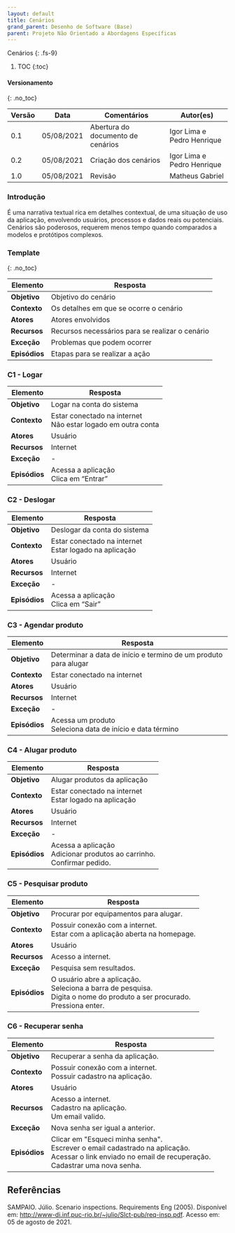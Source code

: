 ```yaml
---
layout: default
title: Cenários
grand_parent: Desenho de Software (Base)
parent: Projeto Não Orientado a Abordagens Específicas
---
```


Cenários
{: .fs-9}

1. TOC
{:toc}

#### Versionamento
{: .no_toc}

| Versão | Data       | Comentários                   | Autor(es)                                      |
| ------ | ---------- | ----------------------------- | ---------------------------------------------- |
| 0.1    | 05/08/2021 | Abertura do documento de cenários   | Igor Lima e Pedro Henrique |
| 0.2    | 05/08/2021 | Criação dos cenários | Igor Lima e Pedro Henrique|
| 1.0    | 05/08/2021 | Revisão  | Matheus Gabriel |

### Introdução

É uma narrativa textual rica em detalhes contextual, de uma situação de uso da aplicação, envolvendo usuários, processos e dados reais ou potenciais. Cenários são poderosos, requerem menos tempo quando comparados a modelos e protótipos complexos.

### Template

{: .no_toc}

| Elemento      | Resposta                                        |
| ------------- | ----------------------------------------------- |
| **Objetivo**  | Objetivo do cenário                             |
| **Contexto**  | Os detalhes em que se ocorre o cenário          |
| **Atores**    | Atores envolvidos                               |
| **Recursos**  | Recursos necessários para se realizar o cenário |
| **Exceção**   | Problemas que podem ocorrer                     |
| **Episódios** | Etapas para se realizar a ação                  |

### C1 - Logar

| Elemento      | Resposta                       |
| ------------- | ------------------------------ |
| **Objetivo**  | Logar na conta do sistema      |
| **Contexto**  | Estar conectado na internet<br>Não estar logado em outra conta |
| **Atores**    | Usuário                        |
| **Recursos**  | Internet                       |
| **Exceção**   | -                              |
| **Episódios** | Acessa a aplicação<br>Clica em “Entrar” |

### C2 - Deslogar

| Elemento      | Resposta                       |
| ------------- | ------------------------------ |
| **Objetivo**  | Deslogar da conta do sistema   |
| **Contexto**  | Estar conectado na internet<br>Estar logado na aplicação |
| **Atores**    | Usuário                        |
| **Recursos**  | Internet                       |
| **Exceção**   | -                              |
| **Episódios** | Acessa a aplicação<br>Clica em “Sair” |

### C3 - Agendar produto

| Elemento      | Resposta                                                        |
| ------------- | --------------------------------------------------------------- |
| **Objetivo**  | Determinar a data de início e termino de um produto para alugar |
| **Contexto**  | Estar conectado na internet                                     |
| **Atores**    | Usuário                                                         |
| **Recursos**  | Internet                                                        |
| **Exceção**   | -                                                               |
| **Episódios** | Acessa um produto<br>Seleciona data de início e data término    |

### C4 - Alugar produto

| Elemento      | Resposta                       |
| ------------- | ------------------------------ |
| **Objetivo**  | Alugar produtos da aplicação   |
| **Contexto**  | Estar conectado na internet<br>Estar logado na aplicação |
| **Atores**    | Usuário                        |
| **Recursos**  | Internet                       |
| **Exceção**   | -                              |
| **Episódios** | Acessa a aplicação<br>Adicionar produtos ao carrinho.<br>Confirmar pedido. |

### C5 - Pesquisar produto

| Elemento      | Resposta                                                                     |
| ------------- | ------------------------------                                               |
| **Objetivo**  | Procurar por equipamentos para alugar.                                       |
| **Contexto**  | Possuir conexão com a internet.<br>Estar com a aplicação aberta na homepage. |
| **Atores**    | Usuário                                                                      |
| **Recursos**  | Acesso a internet.                                                           |
| **Exceção**   | Pesquisa sem resultados.                                                     |
| **Episódios** | O usuário abre a aplicação.<br>Seleciona a barra de pesquisa.<br>Digita o nome do produto a ser procurado.<br>Pressiona enter.   |

### C6 - Recuperar senha

| Elemento      | Resposta                                                                     |
| ------------- | ------------------------------                                               |
| **Objetivo**  | Recuperar a senha da aplicação.                       |
| **Contexto**  | Possuir conexão com a internet.<br>Possuir cadastro na aplicação. |
| **Atores**    | Usuário                                                                      |
| **Recursos**  | Acesso a internet.<br>Cadastro na aplicação.<br>Um email valido.           |
| **Exceção**   | Nova senha ser igual a anterior.                                                     |
| **Episódios** | Clicar em "Esqueci minha senha".<br>Escrever o email cadastrado na aplicação.<br>Acessar o link enviado no email de recuperação.<br>Cadastrar uma nova senha.   |

## Referências

SAMPAIO. Júlio. Scenario inspections. Requirements Eng (2005). Disponível em: <http://www-di.inf.puc-rio.br/~julio/Slct-pub/req-insp.pdf>. Acesso em: 05 de agosto de 2021.
